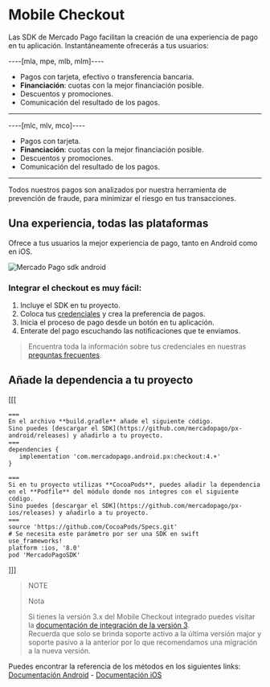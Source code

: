 # Mobile Checkout

Las SDK de Mercado Pago facilitan la creación de una experiencia de pago en tu aplicación. Instantáneamente ofrecerás a tus usuarios:

----[mla, mpe, mlb, mlm]----
- Pagos con tarjeta, efectivo o transferencia bancaria.
- **Financiación**: cuotas con la mejor financiación posible.
- Descuentos y promociones.
- Comunicación del resultado de los pagos.
------------
----[mlc, mlv, mco]----
- Pagos con tarjeta.
- **Financiación**: cuotas con la mejor financiación posible.
- Descuentos y promociones.
- Comunicación del resultado de los pagos.
------------

Todos nuestros pagos son analizados por nuestra herramienta de prevención de fraude, para minimizar el riesgo en tus transacciones.


## Una experiencia, todas las plataformas

Ofrece a tus usuarios la mejor experiencia de pago, tanto en Android como en iOS.

![Mercado Pago sdk android](/images/mobile-sdk-flow.png)

### Integrar el checkout es muy fácil:

1. Incluye el SDK en tu proyecto.
2. Coloca tus [credenciales]([FAKER][CREDENTIALS][URL]) y crea la preferencia de pagos.
3. Inicia el proceso de pago desde un botón en tu aplicación.
4. Enterate del pago escuchando las notificaciones que te enviamos.

> Encuentra toda la información sobre tus credenciales en nuestras [preguntas frecuentes](https://www.mercadopago[FAKER][URL][DOMAIN]/developers/es/guides/resources/faqs/credentials).

## Añade la dependencia a tu proyecto
[[[
```android
===
En el archivo **build.gradle** añade el siguiente código.
Sino puedes [descargar el SDK](https://github.com/mercadopago/px-android/releases) y añadirlo a tu proyecto.
===
dependencies {
   implementation 'com.mercadopago.android.px:checkout:4.+'
}
```
```ios
===
Si en tu proyecto utilizas **CocoaPods**, puedes añadir la dependencia en el **Podfile** del módulo donde nos integres con el siguiente código.
Sino puedes [descargar el SDK](https://github.com/mercadopago/px-ios/releases) y añadirlo a tu proyecto.
===
source 'https://github.com/CocoaPods/Specs.git'
# Se necesita este parámetro por ser una SDK en swift
use_frameworks!
platform :ios, '8.0'
pod 'MercadoPagoSDK'
```
]]]

> NOTE
>
> Nota
>
> Si tienes la versión 3.x del Mobile Checkout integrado puedes visitar la [documentación de integración de la versión 3](https://www.mercadopago[FAKER][URL][DOMAIN]/developers/es/guides/online-payments/mobile-checkout/v3/introduction).<br>
> Recuerda que solo se brinda soporte activo a la última versión major y soporte pasivo a la anterior por lo que recomendamos una migración a la nueva versión.

Puedes encontrar la referencia de los métodos en los siguientes links: [Documentación Android](https://mercadopago.github.io/px-android/) - [Documentación iOS](https://mercadopago.github.io/px-ios/v4/)
